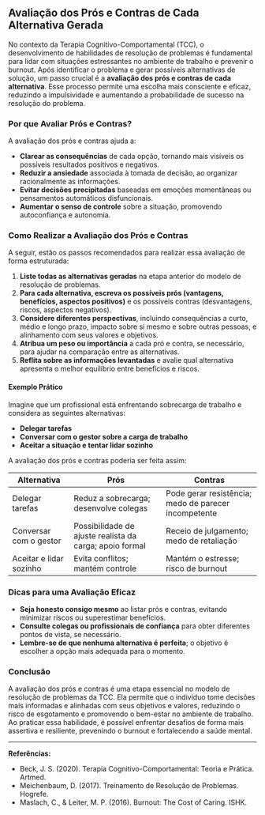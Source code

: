 
## Avaliação dos Prós e Contras de Cada Alternativa Gerada

No contexto da Terapia Cognitivo-Comportamental (TCC), o desenvolvimento de habilidades de resolução de problemas é fundamental para lidar com situações estressantes no ambiente de trabalho e prevenir o burnout. Após identificar o problema e gerar possíveis alternativas de solução, um passo crucial é a **avaliação dos prós e contras de cada alternativa**. Esse processo permite uma escolha mais consciente e eficaz, reduzindo a impulsividade e aumentando a probabilidade de sucesso na resolução do problema.

### Por que Avaliar Prós e Contras?

A avaliação dos prós e contras ajuda a:

- **Clarear as consequências** de cada opção, tornando mais visíveis os possíveis resultados positivos e negativos.
- **Reduzir a ansiedade** associada à tomada de decisão, ao organizar racionalmente as informações.
- **Evitar decisões precipitadas** baseadas em emoções momentâneas ou pensamentos automáticos disfuncionais.
- **Aumentar o senso de controle** sobre a situação, promovendo autoconfiança e autonomia.

### Como Realizar a Avaliação dos Prós e Contras

A seguir, estão os passos recomendados para realizar essa avaliação de forma estruturada:

1. **Liste todas as alternativas geradas** na etapa anterior do modelo de resolução de problemas.
2. **Para cada alternativa, escreva os possíveis prós (vantagens, benefícios, aspectos positivos)** e os possíveis contras (desvantagens, riscos, aspectos negativos).
3. **Considere diferentes perspectivas**, incluindo consequências a curto, médio e longo prazo, impacto sobre si mesmo e sobre outras pessoas, e alinhamento com seus valores e objetivos.
4. **Atribua um peso ou importância** a cada pró e contra, se necessário, para ajudar na comparação entre as alternativas.
5. **Reflita sobre as informações levantadas** e avalie qual alternativa apresenta o melhor equilíbrio entre benefícios e riscos.

#### Exemplo Prático

Imagine que um profissional está enfrentando sobrecarga de trabalho e considera as seguintes alternativas:

- **Delegar tarefas**
- **Conversar com o gestor sobre a carga de trabalho**
- **Aceitar a situação e tentar lidar sozinho**

A avaliação dos prós e contras poderia ser feita assim:

| Alternativa                        | Prós                                                    | Contras                                               |
|-------------------------------------|---------------------------------------------------------|-------------------------------------------------------|
| Delegar tarefas                    | Reduz a sobrecarga; desenvolve colegas                  | Pode gerar resistência; medo de parecer incompetente   |
| Conversar com o gestor             | Possibilidade de ajuste realista da carga; apoio formal | Receio de julgamento; medo de retaliação              |
| Aceitar e lidar sozinho            | Evita conflitos; mantém controle                        | Mantém o estresse; risco de burnout                   |

### Dicas para uma Avaliação Eficaz

- **Seja honesto consigo mesmo** ao listar prós e contras, evitando minimizar riscos ou superestimar benefícios.
- **Consulte colegas ou profissionais de confiança** para obter diferentes pontos de vista, se necessário.
- **Lembre-se de que nenhuma alternativa é perfeita**; o objetivo é escolher a opção mais adequada para o momento.

### Conclusão

A avaliação dos prós e contras é uma etapa essencial no modelo de resolução de problemas da TCC. Ela permite que o indivíduo tome decisões mais informadas e alinhadas com seus objetivos e valores, reduzindo o risco de esgotamento e promovendo o bem-estar no ambiente de trabalho. Ao praticar essa habilidade, é possível enfrentar desafios de forma mais assertiva e resiliente, prevenindo o burnout e fortalecendo a saúde mental.

---
**Referências:**
- Beck, J. S. (2020). Terapia Cognitivo-Comportamental: Teoria e Prática. Artmed.
- Meichenbaum, D. (2017). Treinamento de Resolução de Problemas. Hogrefe.
- Maslach, C., & Leiter, M. P. (2016). Burnout: The Cost of Caring. ISHK.
```
